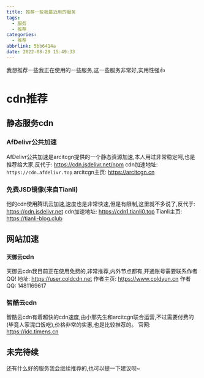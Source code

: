 ```yaml
---
title: 推荐一些我最近用的服务
tags:
  - 服务
  - 推荐
categories:
  - 推荐
abbrlink: 5bb6414a
date: 2022-08-29 15:49:33
---
```


我想推荐一些我正在使用的一些服务,这一些服务非常好,实用性强👍

# cdn推荐

## 静态服务cdn

### AfDelivr公共加速

AfDelivr公共加速是arcitcgn提供的一个静态资源加速,本人用过非常稳定呵,也是推荐给大家,反代于: https://cdn.jsdelivr.net/npm
cdn加速地址: `https://cdn.afdelivr.top`
arcitcgn主页: https://arcitcgn.cn

### 免费JSD镜像(来自**Tianli**)

他的cdn使用腾讯云加速,速度也是非常快速,但是有限制,这里就不多说了,反代于: https://cdn.jsdelivr.net
cdn加速地址: https://cdn1.tianli0.top
Tianli主页: https://tianli-blog.club

## 网站加速

### `天御云`cdn

天御云cdn我目前正在使用免费的,非常推荐,内外节点都有,开通账号需要联系作者QQ!
地址: https://user.coldcdn.net
作者主页: https://www.coldyun.cn
作者QQ: 1481169617

### 智酷云cdn

智酷云cdn有着超快的cdn速度,由小邢先生和arcitcgn联合运营,不过需要付费的(毕竟人家混口饭吃),价格非常的实惠,也是比较推荐的。
官网: https://idc.timens.cn

## 未完待续

还有什么好的服务我会继续推荐的,也可以提一下建议呗~





